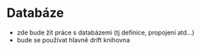 # Databáze
- zde bude žít práce s databázemi (tj definice, propojení atd...)
- bude se používat hlavně drift knihovna 

